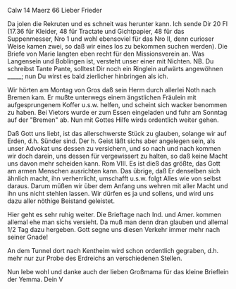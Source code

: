  Calw 14 Maerz 66
Lieber Frieder

Da jolen die Rekruten und es schneit was herunter kann. Ich sende Dir 20 Fl (17.36 für Kleider, 48 für Tractate und Gichtpapier, 48 für das Suppenmesser, Nro 1 und wohl ebensoviel für das Nro II, denn curioser Weise kamen zwei, so daß wir eines los zu bekommen suchen werden). Die Briefe von Marie langten eben recht für den Missionsverein an. Was Langensein und Boblingen ist, versteht unser einer mit Nichten. NB. Du schreibst Tante Pante, solltest Dir noch ein Ringlein aufwärts angewöhnen _____; nun Du wirst es bald zierlicher hinbringen als ich.

Wir hörten am Montag von Gros daß sein Herm durch allerlei Noth nach Bremen kam. Er mußte unterwegs einem ängstlichen Fräulein mit aufgesprungenem Koffer u.s.w. helfen, und scheint sich wacker benommen zu haben. Bei Vietors wurde er zum Essen eingeladen und fuhr am Sonntag auf der "Bremen" ab. Nun mit Gottes Hilfe wirds ordentlich weiter gehen.

Daß Gott uns liebt, ist das allerschwerste Stück zu glauben, solange wir auf Erden, d.h. Sünder sind. Der h. Geist läßt sichs aber angelegen sein, als unser Advokat uns dessen zu versichern, und so nach und nach kommen wir doch darein, uns dessen für vergewissert zu halten, so daß keine Macht uns davon mehr scheiden kann. Rom VIII. Es ist dieß das größte, das Gott am armen Menschen ausrichten kann. Das übrige, daß Er denselben sich ähnlich macht, ihn verherrlicht, umschafft u.s.w. folgt Alles wie von selbst daraus. Darum müßen wir über dem Anfang uns wehren mit aller Macht und ihn uns nicht stehlen lassen. Wir dürfen es ja und sollens, und wird uns dazu aller nöthige Beistand geleistet.

Hier geht es sehr ruhig weiter. Die Brieftage nach Ind. und Amer. kommen allemal ehe man sichs versieht. Da muß man denn dran glauben und allemal 1/2 Tag dazu hergeben. Gott segne uns diesen Verkehr immer mehr nach seiner Gnade!

An dem Tunnel dort nach Kentheim wird schon ordentlich gegraben, d.h. mehr nur zur Probe des Erdreichs an verschiedenen Stellen.

Nun lebe wohl und danke auch der lieben Großmama für das kleine Brieflein der Yemma.
 Dein V

